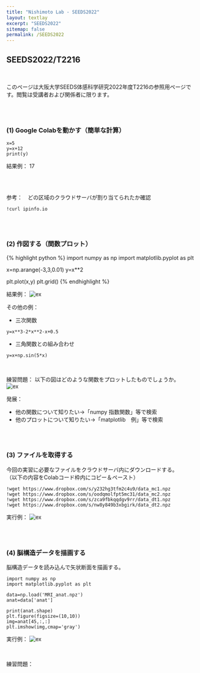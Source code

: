 ```yaml
---
title: "Nishimoto Lab - SEEDS2022"
layout: textlay
excerpt: "SEEDS2022"
sitemap: false
permalink: /SEEDS2022
---
```


## SEEDS2022/T2216
<br />


このページは大阪大学SEEDS体感科学研究2022年度T2216の参照用ページです。閲覧は受講者および関係者に限ります。

<br />
<br />

### (1) Google Colabを動かす（簡単な計算）

```
x=5
y=x+12
print(y)
```
結果例：
17

<br />
<br />

参考：　どの区域のクラウドサーバが割り当てられたか確認
```
!curl ipinfo.io
```

<br />
<br />

### (2) 作図する（関数プロット）

{% highlight python %}
import numpy as np
import matplotlib.pyplot as plt

x=np.arange(-3,3,0.01)
y=x**2

plt.plot(x,y)
plt.grid()
{% endhighlight %}

結果例：
![ex]({{site.baseurl}}/images/seeds/plot1.png)
<br />

その他の例：
- 三次関数
```
y=x**3-2*x**2-x+0.5
```
- 三角関数との組み合わせ
```
y=x+np.sin(5*x)
```
<br />

練習問題：
以下の図はどのような関数をプロットしたものでしょうか。<br />
![ex]({{site.baseurl}}/images/seeds/plotQ.png)



発展：
- 他の関数について知りたい→「numpy 指数関数」等で検索
- 他のプロットについて知りたい→「matplotlib　例」等で検索

<br />
<br />

### (3) ファイルを取得する

今回の実習に必要なファイルをクラウドサーバ内にダウンロードする。<br />
（以下の内容をColabコード枠内にコピー＆ペースト）

```
!wget https://www.dropbox.com/s/y232hg3tfm2c4u9/data_mc1.npz
!wget https://www.dropbox.com/s/oodqmolfpt5mc31/data_mc2.npz
!wget https://www.dropbox.com/s/zca9fbkqqdgv9rr/data_dt1.npz
!wget https://www.dropbox.com/s/nw8y849b3xbgirk/data_dt2.npz
```
実行例：
![ex]({{site.baseurl}}/images/seeds/files.png)


<br />
<br />


### (4) 脳構造データを描画する

脳構造データを読み込んで矢状断面を描画する。
```
import numpy as np
import matplotlib.pyplot as plt

data=np.load('MRI_anat.npz')
anat=data['anat']

print(anat.shape)
plt.figure(figsize=(10,10))
img=anat[45,:,:]
plt.imshow(img,cmap='gray')
```
実行例：
![ex]({{site.baseurl}}/images/seeds/anat_s.png)

<br />

練習問題：

